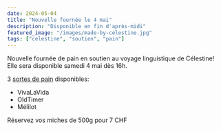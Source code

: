 ```yaml
---
date: 2024-05-04
title: "Nouvelle fournée le 4 mai"
description: "Disponible en fin d'après-midi"
featured_image: "/images/made-by-celestine.jpg"
tags: ["celestine", "soutien", "pain"]
---
```


Nouvelle fournée de pain en soutien au voyage linguistique de Célestine!
Elle sera disponible samedi 4 mai dès 16h.


3 [sortes de pain](/recettes) disponibles:


- VivaLaVida
- OldTimer
- Mélilot

Réservez vos miches de 500g pour 7 CHF
